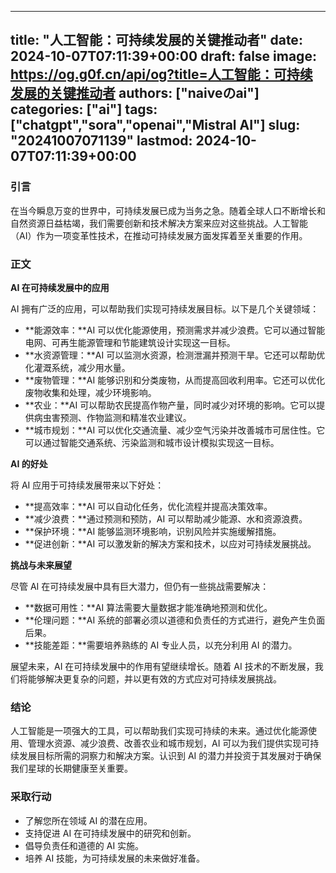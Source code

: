 
---
title: "人工智能：可持续发展的关键推动者"
date: 2024-10-07T07:11:39+00:00
draft: false
image: https://og.g0f.cn/api/og?title=人工智能：可持续发展的关键推动者
authors: ["naiveのai"]
categories: ["ai"]
tags: ["chatgpt","sora","openai","Mistral AI"]
slug: "20241007071139"
lastmod: 2024-10-07T07:11:39+00:00
---
### 引言

在当今瞬息万变的世界中，可持续发展已成为当务之急。随着全球人口不断增长和自然资源日益枯竭，我们需要创新和技术解决方案来应对这些挑战。人工智能（AI）作为一项变革性技术，在推动可持续发展方面发挥着至关重要的作用。

### 正文

**AI 在可持续发展中的应用**

AI 拥有广泛的应用，可以帮助我们实现可持续发展目标。以下是几个关键领域：

* **能源效率：**AI 可以优化能源使用，预测需求并减少浪费。它可以通过智能电网、可再生能源管理和节能建筑设计实现这一目标。
* **水资源管理：**AI 可以监测水资源，检测泄漏并预测干旱。它还可以帮助优化灌溉系统，减少用水量。
* **废物管理：**AI 能够识别和分类废物，从而提高回收利用率。它还可以优化废物收集和处理，减少环境影响。
* **农业：**AI 可以帮助农民提高作物产量，同时减少对环境的影响。它可以提供病虫害预测、作物监测和精准农业建议。
* **城市规划：**AI 可以优化交通流量、减少空气污染并改善城市可居住性。它可以通过智能交通系统、污染监测和城市设计模拟实现这一目标。

**AI 的好处**

将 AI 应用于可持续发展带来以下好处：

* **提高效率：**AI 可以自动化任务，优化流程并提高决策效率。
* **减少浪费：**通过预测和预防，AI 可以帮助减少能源、水和资源浪费。
* **保护环境：**AI 能够监测环境影响，识别风险并实施缓解措施。
* **促进创新：**AI 可以激发新的解决方案和技术，以应对可持续发展挑战。

**挑战与未来展望**

尽管 AI 在可持续发展中具有巨大潜力，但仍有一些挑战需要解决：

* **数据可用性：**AI 算法需要大量数据才能准确地预测和优化。
* **伦理问题：**AI 系统的部署必须以道德和负责任的方式进行，避免产生负面后果。
* **技能差距：**需要培养熟练的 AI 专业人员，以充分利用 AI 的潜力。

展望未来，AI 在可持续发展中的作用有望继续增长。随着 AI 技术的不断发展，我们将能够解决更复杂的问题，并以更有效的方式应对可持续发展挑战。

### 结论

人工智能是一项强大的工具，可以帮助我们实现可持续的未来。通过优化能源使用、管理水资源、减少浪费、改善农业和城市规划，AI 可以为我们提供实现可持续发展目标所需的洞察力和解决方案。认识到 AI 的潜力并投资于其发展对于确保我们星球的长期健康至关重要。

### 采取行动

* 了解您所在领域 AI 的潜在应用。
* 支持促进 AI 在可持续发展中的研究和创新。
* 倡导负责任和道德的 AI 实施。
* 培养 AI 技能，为可持续发展的未来做好准备。